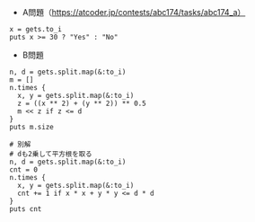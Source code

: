 - A問題（https://atcoder.jp/contests/abc174/tasks/abc174_a）

```
x = gets.to_i
puts x >= 30 ? "Yes" : "No"
```

- B問題
```
n, d = gets.split.map(&:to_i)
m = []
n.times {
  x, y = gets.split.map(&:to_i)
  z = ((x ** 2) + (y ** 2)) ** 0.5
  m << z if z <= d 
}
puts m.size

# 別解
# dも2乗して平方根を取る
n, d = gets.split.map(&:to_i)
cnt = 0
n.times {
  x, y = gets.split.map(&:to_i)
  cnt += 1 if x * x + y * y <= d * d
}
puts cnt
```
